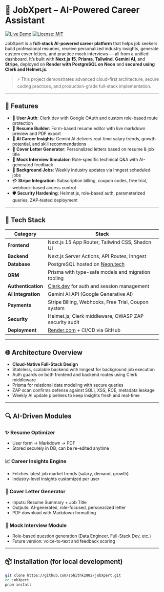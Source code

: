 # 🧠 JobXpert – AI-Powered Career Assistant

[![Live Demo](https://img.shields.io/badge/Live-Demo-blue.svg)](https://inspireai.digital)
[![License: MIT](https://img.shields.io/badge/License-MIT-yellow.svg)](https://opensource.org/licenses/MIT)

JobXpert is a **full-stack AI-powered career platform** that helps job seekers build professional resumes, receive personalized industry insights, generate custom cover letters, and practice mock interviews — all from a unified dashboard. It’s built with **Next.js 15**, **Prisma**, **Tailwind**, **Gemini AI**, and **Stripe**, deployed on **Render with PostgreSQL on Neon** and **secured using Clerk and Helmet.js**.

> ⚡ This project demonstrates advanced cloud-first architecture, secure coding practices, and production-grade full-stack implementation.

---

## 🚀 Features

- 🔐 **User Auth**: Clerk.dev with Google OAuth and custom role-based route protection
- 🧾 **Resume Builder**: Form-based resume editor with live markdown preview and PDF export
- 🤖 **AI Career Insights**: Gemini AI delivers real-time salary trends, growth potential, and skill recommendations
- 📨 **Cover Letter Generator**: Personalized letters based on resume & job title
- 🎤 **Mock Interview Simulator**: Role-specific technical Q&A with AI-generated feedback
- 📅 **Background Jobs**: Weekly industry updates via Inngest scheduled jobs
- 💳 **Stripe Integration**: Subscription billing, coupon codes, free trial, webhook-based access control
- 🛡️ **Security Hardening**: Helmet.js, role-based auth, parameterized queries, ZAP-tested deployment

---

## 🧱 Tech Stack

| Category            | Stack                                                             |
|---------------------|--------------------------------------------------------------------|
| **Frontend**        | Next.js 15 App Router, Tailwind CSS, Shadcn UI                    |
| **Backend**         | Next.js Server Actions, API Routes, Inngest                       |
| **Database**        | PostgreSQL hosted on [Neon.tech](https://neon.tech)               |
| **ORM**             | Prisma with type-safe models and migration tooling                |
| **Authentication**  | [Clerk.dev](https://clerk.dev) for auth and session management    |
| **AI Integration**  | Gemini AI API (Google Generative AI)                              |
| **Payments**        | Stripe Billing, Webhooks, Free Trial, Coupon system               |
| **Security**        | Helmet.js, Clerk middleware, OWASP ZAP security audit             |
| **Deployment**      | [Render.com](https://render.com) + CI/CD via GitHub               |

---

## 🌐 Architecture Overview

- **Cloud-Native Full-Stack Design**
- Stateless, scalable backend with Inngest for background job execution
- Auth guards on both frontend and backend routes using Clerk middleware
- Prisma for relational data modeling with secure queries
- ZAP scan confirms defense against SQLi, XSS, RCE, metadata leakage
- Weekly AI update pipelines to keep insights fresh and real-time

---

## 🔍 AI-Driven Modules

### ✨ Resume Optimizer
- User form → Markdown → PDF
- Stored securely in DB, can be re-edited anytime

### 📈 Career Insights Engine
- Fetches latest job market trends (salary, demand, growth)
- Industry-level insights customized per user

### 📝 Cover Letter Generator
- Inputs: Resume Summary + Job Title
- Outputs: AI-generated, role-focused, personalized letter
- PDF download with Markdown formatting

### 🤖 Mock Interview Module
- Role-based question generation (Data Engineer, Full-Stack Dev, etc.)
- Future version: voice-to-text and feedback scoring

---

## 📦 Installation (for local development)

```bash
git clone https://github.com/sohithk2002/jobXpert.git
cd jobXpert
pnpm install
